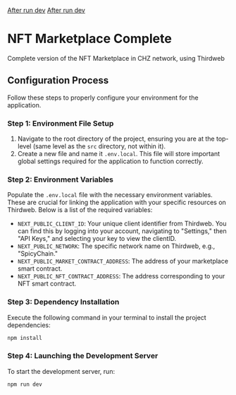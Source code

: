 [After run dev](https://github.com/BCemreD/Thirdweb-project-Chiliz/blob/main/images/2.1.jpg)
[After run dev](https://github.com/BCemreD/Thirdweb-project-Chiliz/blob/main/images/2.1.png)


# NFT Marketplace Complete

Complete version of the NFT Marketplace in CHZ network, using Thirdweb

## Configuration Process

Follow these steps to properly configure your environment for the application.

### Step 1: Environment File Setup

1. Navigate to the root directory of the project, ensuring you are at the top-level (same level as the `src` directory, not within it).
2. Create a new file and name it `.env.local`. This file will store important global settings required for the application to function correctly.

### Step 2: Environment Variables

Populate the `.env.local` file with the necessary environment variables. These are crucial for linking the application with your specific resources on Thirdweb. Below is a list of the required variables:

-   `NEXT_PUBLIC_CLIENT_ID`: Your unique client identifier from Thirdweb. You can find this by logging into your account, navigating to "Settings," then "API Keys," and selecting your key to view the clientID.
-   `NEXT_PUBLIC_NETWORK`: The specific network name on Thirdweb, e.g., "SpicyChain."
-   `NEXT_PUBLIC_MARKET_CONTRACT_ADDRESS`: The address of your marketplace smart contract.
-   `NEXT_PUBLIC_NFT_CONTRACT_ADDRESS`: The address corresponding to your NFT smart contract.

### Step 3: Dependency Installation

Execute the following command in your terminal to install the project dependencies:

```sh
npm install
```

### Step 4: Launching the Development Server

To start the development server, run:

```sh
npm run dev
```

